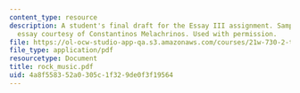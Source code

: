 ```yaml
---
content_type: resource
description: A student's final draft for the Essay III assignment. Sample student
  essay courtesy of Constantinos Melachrinos. Used with permission.
file: https://ol-ocw-studio-app-qa.s3.amazonaws.com/courses/21w-730-2-the-creative-spark-fall-2004/4a8f558352a0305c1f329de0f3f19564_rock_music.pdf
file_type: application/pdf
resourcetype: Document
title: rock_music.pdf
uid: 4a8f5583-52a0-305c-1f32-9de0f3f19564
---
```

